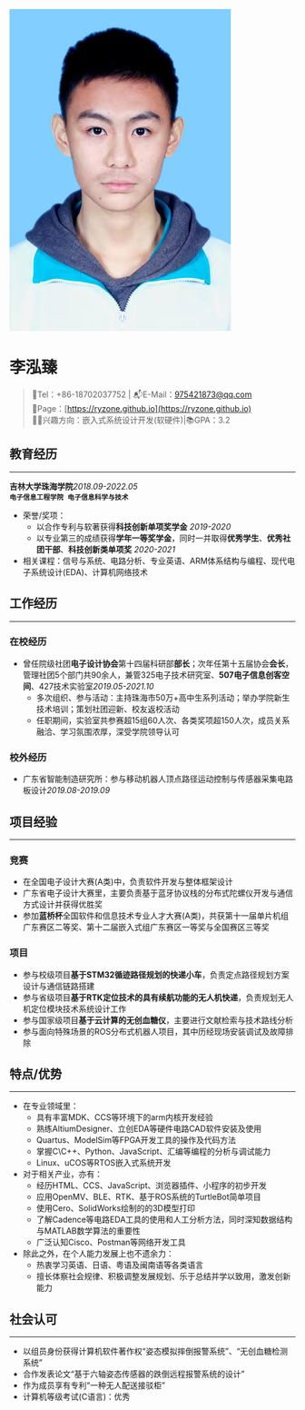 <style>
@import url("./MyResume.css") 
</style>

![Ryzon](./Ryzon.jpg)

# **李泓臻**<br/>

> 📱Tel：+86-18702037752 |
📬E-Mail：[975421873@qq.com](975421873@qq.com)<br/>
🔗Page：[https://ryzone.github.io](https://ryzone.github.io)<br/>
🐱‍💻兴趣方向：嵌入式系统设计开发(软硬件)|📚GPA：3.2

## 教育经历
- - - 
**吉林大学珠海学院***2018.09-2022.05*<br/>
**`电子信息工程学院 电子信息科学与技术`**
* 荣誉/奖项：
    + 以合作专利与软著获得**科技创新单项奖学金** *2019-2020*
    + 以专业第三的成绩获得**学年一等奖学金**，同时一并取得**优秀学生**、**优秀社团干部**、**科技创新类单项奖** *2020-2021*
* 相关课程：信号与系统、电路分析、专业英语、ARM体系结构与编程、现代电子系统设计(EDA)、计算机网络技术

## 工作经历
- - -
### 在校经历
* 曾任院级社团**电子设计协会**第十四届科研部**部长**；次年任第十五届协会**会长**，管理社团5个部门共90余人，兼管325电子技术研究室、**507电子信息创客空间**、427技术实验室*2019.05-2021.10*
    + 多次组织、参与活动：主持珠海市50万+高中生系列活动；举办学院新生技术培训；策划社团迎新、校友返校活动
    + 任职期间，实验室共参赛超15组60人次、各类奖项超150人次，成员关系融洽、学习氛围浓厚，深受学院领导认可

### 校外经历
* 广东省智能制造研究所：参与移动机器人顶点路径运动控制与传感器采集电路板设计*2019.08-2019.09*

## 项目经验
- - -
### 竞赛
* 在全国电子设计大赛(A类)中，负责软件开发与整体框架设计
* 广东省电子设计大赛里，主要负责基于蓝牙协议栈的分布式陀螺仪开发与通信方式设计并获得优胜奖
* 参加**蓝桥杯**全国软件和信息技术专业人才大赛(A类)，共获第十一届单片机组广东赛区二等奖、第十二届嵌入式组广东赛区一等奖与全国赛区三等奖

### 项目
* 参与校级项目**基于STM32循迹路径规划的快递小车**，负责定点路径规划方案设计与通信链路搭建
* 参与省级项目**基于RTK定位技术的具有续航功能的无人机快递**，负责规划无人机定位模块技术系统设计工作
* 参与国家级项目**基于云计算的无创血糖仪**，主要进行文献检索与技术路线分析
* 参与面向特殊场景的ROS分布式机器人项目，其中历经现场安装调试及故障排除

## 特点/优势
- - -
* 在专业领域里：
    + 具有丰富MDK、CCS等环境下的arm内核开发经验
    + 熟练AltiumDesigner、立创EDA等硬件电路CAD软件安装及使用
    + Quartus、ModelSim等FPGA开发工具的操作及代码方法
    + 掌握C\C++、Python、JavaScript、汇编等编程的分析与调试能力
    + Linux、uCOS等RTOS嵌入式系统开发
* 对于相关产业，亦有：
    + 经历HTML、CCS、JavaScript、浏览器插件、小程序的初步开发
    + 应用OpenMV、BLE、RTK、基于ROS系统的TurtleBot简单项目
    + 使用Cero、SolidWorks绘制的的3D模型打印
    + 了解Cadence等电路EDA工具的使用和人工分析方法，同时深知数据结构与MATLAB数学算法的重要性
    + 广泛认知Cisco、Postman等网络开发工具
* 除此之外，在个人能力发展上也不遗余力：
    * 热衷学习英语、日语、粤语及闽南语等各类语言
    * 擅长体察社会规律、积极调整发展规划、乐于总结并学以致用，激发创新能力

## 社会认可
- - -
* 以组员身份获得计算机软件著作权“姿态模拟摔倒报警系统”、“无创血糖检测系统”
* 合作发表论文“基于六轴姿态传感器的跌倒远程报警系统的设计”
* 作为成员享有专利“一种无人配送接驳柜”
* 计算机等级考试(C语言)：优秀
